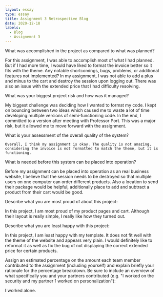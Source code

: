 ```yaml
---
layout: essay
type: essay
title: Assignment 3 Retrospective Blog
date: 2020-12-18
labels:
  - Blog
  - Assignemnt 3
---
```


What was accomplished in the project as compared to what was planned?

 For this assignment, I was able to accomplish most of what I had planned. But if I had more time, I would have liked to format the invoice better so it fits with the theme.
Any notable shortcomings, bugs, problems, or additional features not implemented?
 In my assignment, I was not able to add a plus and minus to the cart and destroy the session upon logging out. There was also an issue with the extended price that I had difficulty resolving.
 
 
What was your biggest project risk and how was it managed?

 My biggest challenge was deciding how I wanted to format my code. I kept on bouncing between two ideas which caused me to waste a lot of time developing multiple versions of semi-functioning code. In the end, I committed to a version after meeting with Professor Port. This was a major risk, but it allowed me to move forward with the assignment. 
 
 
What is your assessment of the overall quality of the system?

 	Overall, I think my assignment is okay. The quality is not amazing, considering the invoice is not formatted to match the theme, but it is functioning. 
  
  
What is needed before this system can be placed into operation?

 Before my assignment can be placed into operation as an real business website, I believe that the session needs to be destroyed so that multiple users on one computer can order different products. Also a location to send their package would be helpful, additionally place to add and subtract a product from their cart would be good.
 
 
Describe what you are most proud of about this project:

 In this project, I am most proud of my product pages and cart. Although their layout is really simple, I really like how they turned out. 
 
 
Describe what you are least happy with this project:

 In this project, I am least happy with my template. It does not fit well with the theme of the website and appears very plain. I would definitely like to reformat it as well as fix the bug of not displaying the correct extended price for certain products.
 
 
Assign an estimated percentage on the amount each team member contributed to the assignment (including yourself) and explain briefly your rationale for the percentage breakdown. Be sure to include an overview of what specifically you and your partners contributed (e.g. "I worked on the security and my partner 1 worked on personalization"):

I worked alone.

